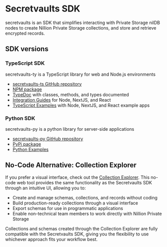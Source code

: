 # Secretvaults SDK

secretvaults is an SDK that simplifies interacting with Private Storage nilDB nodes to create Nillion Private Storage collections, and store and retrieve encrypted records.

## SDK versions

### TypeScript SDK

secretvaults-ty is a TypeScript library for web and Node.js environments

- [secretvaults-ts GitHub repository](https://github.com/NillionNetwork/secretvaults-ts)
- [NPM package](https://www.npmjs.com/package/@nillion/secretvaults)
- [TypeDoc](https://nillion.pub/secretvaults-ts/) with classes, methods, and types documented
- [Integration Guides](/build/private-storage/platform) for Node, NextJS, and React
- [TypeScript Examples](https://github.com/NillionNetwork/blind-module-examples/tree/main/nildb/secretvaults-ts/standard-collection) with Node, NextJS, and React example apps

### Python SDK

secretvaults-py is a python library for server-side applications

- [secretvaults-py GitHub repository](https://github.com/NillionNetwork/secretvaults-py)
- [PyPi package](https://pypi.org/project/secretvaults)
- [Python Examples](https://github.com/NillionNetwork/secretvaults-py/tree/main/examples)

## No-Code Alternative: Collection Explorer

If you prefer a visual interface, check out the [Collection Explorer](/build/private-storage/collection-explorer). This no-code web tool provides the same functionality as the Secretvaults SDK through an intuitive UI, allowing you to:

- Create and manage schemas, collections, and records without coding
- Build production-ready collections through a visual interface
- Export schemas for use in programmatic applications
- Enable non-technical team members to work directly with Nillion Private Storage

Collections and schemas created through the Collection Explorer are fully compatible with the Secretvaults SDK, giving you the flexibility to use whichever approach fits your workflow best.
